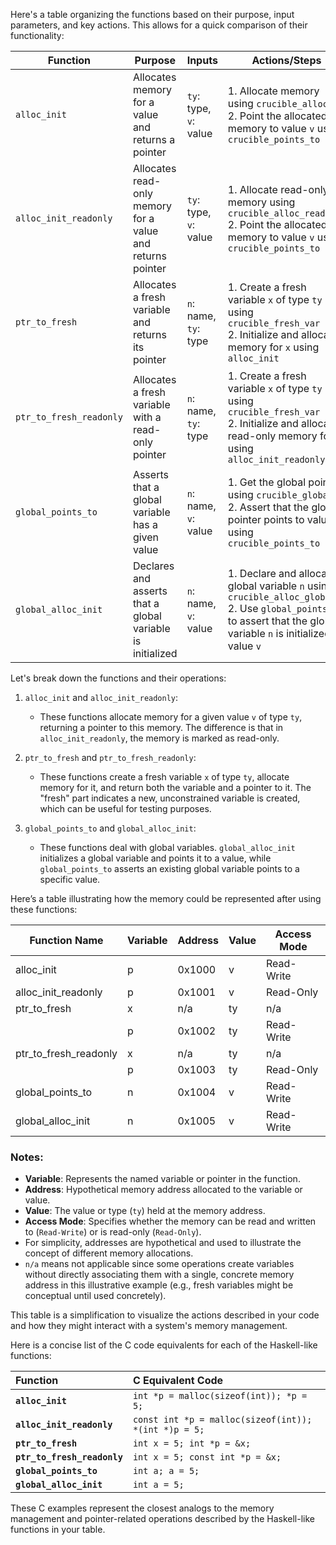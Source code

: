 
Here's a table organizing the functions based on their purpose, input parameters, and key actions. This allows for a quick comparison of their functionality:

| **Function**                 | **Purpose**                                               | **Inputs**                     | **Actions/Steps**                                                                                                                                                      | **Returns**                    |
|------------------------------|-----------------------------------------------------------|--------------------------------|-----------------------------------------------------------------------------------------------------------------------------------------------------------------------|--------------------------------|
| `alloc_init`                 | Allocates memory for a value and returns a pointer         | `ty`: type, `v`: value         | 1. Allocate memory using `crucible_alloc`<br>2. Point the allocated memory to value `v` using `crucible_points_to`                                                     | Pointer to allocated memory    |
| `alloc_init_readonly`        | Allocates read-only memory for a value and returns pointer | `ty`: type, `v`: value         | 1. Allocate read-only memory using `crucible_alloc_readonly`<br>2. Point the allocated memory to value `v` using `crucible_points_to`                                  | Read-only pointer to memory    |
| `ptr_to_fresh`               | Allocates a fresh variable and returns its pointer         | `n`: name, `ty`: type          | 1. Create a fresh variable `x` of type `ty` using `crucible_fresh_var`<br>2. Initialize and allocate memory for `x` using `alloc_init`                                 | Tuple: `(x, pointer to x)`     |
| `ptr_to_fresh_readonly`      | Allocates a fresh variable with a read-only pointer        | `n`: name, `ty`: type          | 1. Create a fresh variable `x` of type `ty` using `crucible_fresh_var`<br>2. Initialize and allocate read-only memory for `x` using `alloc_init_readonly`              | Tuple: `(x, read-only pointer)`|
| `global_points_to`           | Asserts that a global variable has a given value           | `n`: name, `v`: value          | 1. Get the global pointer using `crucible_global`<br>2. Assert that the global pointer points to value `v` using `crucible_points_to`                                   | None                           |
| `global_alloc_init`          | Declares and asserts that a global variable is initialized | `n`: name, `v`: value          | 1. Declare and allocate global variable `n` using `crucible_alloc_global`<br>2. Use `global_points_to` to assert that the global variable `n` is initialized to value `v` | None                           |


Let's break down the functions and their operations:

1. `alloc_init` and `alloc_init_readonly`:
   - These functions allocate memory for a given value `v` of type `ty`, returning a pointer to this memory. The difference is that in `alloc_init_readonly`, the memory is marked as read-only.

2. `ptr_to_fresh` and `ptr_to_fresh_readonly`:
   - These functions create a fresh variable `x` of type `ty`, allocate memory for it, and return both the variable and a pointer to it. The "fresh" part indicates a new, unconstrained variable is created, which can be useful for testing purposes.

3. `global_points_to` and `global_alloc_init`:
   - These functions deal with global variables. `global_alloc_init` initializes a global variable and points it to a value, while `global_points_to` asserts an existing global variable points to a specific value.

Here’s a table illustrating how the memory could be represented after using these functions:

| Function Name            | Variable | Address | Value | Access Mode |
|--------------------------|----------|---------|-------|-------------|
| alloc_init               | p        | 0x1000  | v     | Read-Write  |
| alloc_init_readonly      | p        | 0x1001  | v     | Read-Only   |
| ptr_to_fresh             | x        | n/a     | ty    | n/a         |
|                          | p        | 0x1002  | ty    | Read-Write  |
| ptr_to_fresh_readonly    | x        | n/a     | ty    | n/a         |
|                          | p        | 0x1003  | ty    | Read-Only   |
| global_points_to         | n        | 0x1004  | v     | Read-Write  |
| global_alloc_init        | n        | 0x1005  | v     | Read-Write  |

### Notes:
- **Variable**: Represents the named variable or pointer in the function.
- **Address**: Hypothetical memory address allocated to the variable or value.
- **Value**: The value or type (`ty`) held at the memory address.
- **Access Mode**: Specifies whether the memory can be read and written to (`Read-Write`) or is read-only (`Read-Only`).
- For simplicity, addresses are hypothetical and used to illustrate the concept of different memory allocations.
- `n/a` means not applicable since some operations create variables without directly associating them with a single, concrete memory address in this illustrative example (e.g., fresh variables might be conceptual until used concretely).

This table is a simplification to visualize the actions described in your code and how they might interact with a system's memory management.


Here is a concise list of the C code equivalents for each of the Haskell-like functions:

| **Function**                | **C Equivalent Code**                                |
|:--------------------------- |:---------------------------------------------------- |
| **`alloc_init`**            | `int *p = malloc(sizeof(int)); *p = 5;`              |
| **`alloc_init_readonly`**   | `const int *p = malloc(sizeof(int)); *(int *)p = 5;` |
| **`ptr_to_fresh`**          | `int x = 5; int *p = &x;`                            |
| **`ptr_to_fresh_readonly`** | `int x = 5; const int *p = &x;`                      |
| **`global_points_to`**      | `int a; a = 5;`                                      |
| **`global_alloc_init`**     | `int a = 5;`                                         |

These C examples represent the closest analogs to the memory management and pointer-related operations described by the Haskell-like functions in your table.

